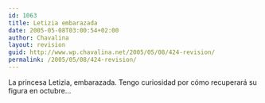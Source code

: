 ```yaml
---
id: 1063
title: Letizia embarazada
date: 2005-05-08T03:00:54+02:00
author: Chavalina
layout: revision
guid: http://www.wp.chavalina.net/2005/05/08/424-revision/
permalink: /2005/05/08/424-revision/
---
```

La princesa Letizia, embarazada. Tengo curiosidad por c&oacute;mo recuperará su figura en octubre…